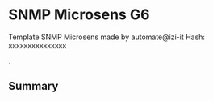 # SNMP Microsens G6
Template SNMP Microsens made by automate@izi-it
Hash: xxxxxxxxxxxxxxx

.
## Summary
